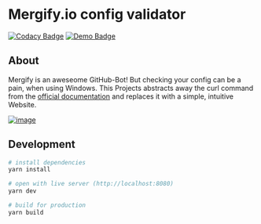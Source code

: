 # Mergify.io config validator

[![Codacy Badge](https://api.codacy.com/project/badge/Grade/7da77c6fbbca436cafb20b7d0065160b)](https://app.codacy.com/app/adrianjost/mergify-verify?utm_source=github.com&utm_medium=referral&utm_content=adrianjost/mergify-verify&utm_campaign=Badge_Grade_Dashboard)
[![Demo Badge](https://img.shields.io/badge/Demo-Deployed-brightgreen.svg)](https://mergify.adrianjost.dev/)


## About

Mergify is an aweseome GitHub-Bot! But checking your config can be a pain, when using Windows.
This Projects abstracts away the curl command from the [official documentation](https://doc.mergify.io/configuration.html#validation) and replaces it with a simple, intuitive Website.

[![image](https://user-images.githubusercontent.com/22987140/56078575-03dc2400-5dea-11e9-871b-e603e6c54541.png)](https://mergify.adrianjost.dev)

## Development

```bash
# install dependencies
yarn install

# open with live server (http://localhost:8080)
yarn dev

# build for production
yarn build
```
